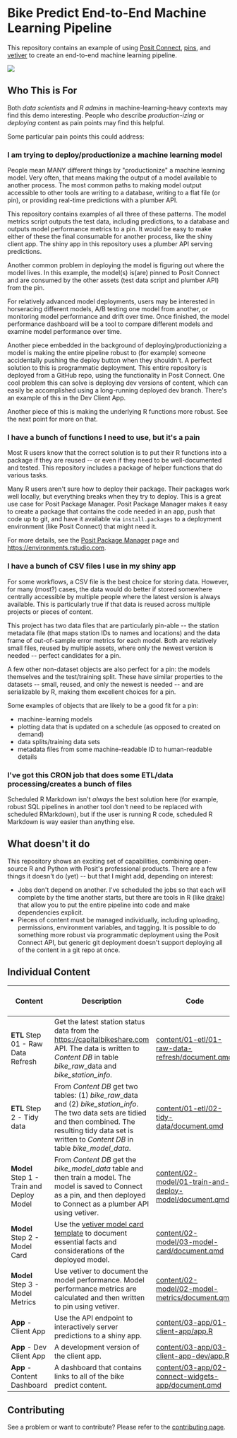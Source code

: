 # Bike Predict End-to-End Machine Learning Pipeline

This repository contains an example of using [Posit Connect](https://rstudio.com/products/connect/), [pins](https://github.com/rstudio/pins), and [vetiver](https://vetiver.tidymodels.org) to create an end-to-end machine learning pipeline.

![](img/arrows.drawio.png)

## Who This is For

Both *data scientists* and *R admins* in machine-learning-heavy contexts may find this demo interesting. People who describe *production-izing* or *deploying* content as pain points may find this helpful.

Some particular pain points this could address:

### I am trying to deploy/productionize a machine learning model

People mean MANY different things by "productionize" a machine learning model. Very often, that means making the output of a model available to another process. The most common paths to making model output accessible to other tools are writing to a database, writing to a flat file (or pin), or providing real-time predictions with a plumber API.

This repository contains examples of all three of these patterns. The model metrics script outputs the test data, including predictions, to a database and outputs model performance metrics to a pin. It would be easy to make either of these the final consumable for another process, like the shiny client app. The shiny app in this repository uses a plumber API serving predictions.

Another common problem in deploying the model is figuring out where the model lives. In this example, the model(s) is(are) pinned to Posit Connect and are consumed by the other assets (test data script and plumber API) from the pin.

For relatively advanced model deployments, users may be interested in horseracing different models, A/B testing one model from another, or monitoring model performance and drift over time. Once finished, the model performance dashboard will be a tool to compare different models and examine model performance over time.

Another piece embedded in the background of deploying/productionizing a model is making the entire pipeline robust to (for example) someone accidentally pushing the deploy button when they shouldn't. A perfect solution to this is programmatic deployment. This entire repository is deployed from a GitHub repo, using the functionality in Posit Connect. One cool problem this can solve is deploying dev versions of content, which can easily be accomplished using a long-running deployed dev branch. There's an example of this in the Dev Client App.

Another piece of this is making the underlying R functions more robust. See the next point for more on that.

### I have a bunch of functions I need to use, but it's a pain

Most R users know that the correct solution is to put their R functions into a package if they are reused -- or even if they need to be well-documented and tested. This repository includes a package of helper functions that do various tasks.

Many R users aren't sure how to deploy their package. Their packages work well locally, but everything breaks when they try to deploy. This is a great use case for Posit Package Manager. Posit Package Manager makes it easy to create a package that contains the code needed in an app, push that code up to git, and have it available via `install.packages` to a deployment environment (like Posit Connect) that might need it.

For more details, see the [Posit Package Manager](https://rstudio.com/products/package-manager/) page and <https://environments.rstudio.com>.

### I have a bunch of CSV files I use in my shiny app

For some workflows, a CSV file is the best choice for storing data. However, for many (most?) cases, the data would do better if stored somewhere centrally accessible by multiple people where the latest version is always available. This is particularly true if that data is reused across multiple projects or pieces of content.

This project has two data files that are particularly pin-able -- the station metadata file (that maps station IDs to names and locations) and the data frame of out-of-sample error metrics for each model. Both are relatively small files, reused by multiple assets, where only the newest version is needed -- perfect candidates for a pin.

A few other non-dataset objects are also perfect for a pin: the models themselves and the test/training split. These have similar properties to the datasets -- small, reused, and only the newest is needed -- and are serializable by R, making them excellent choices for a pin.

Some examples of objects that are likely to be a good fit for a pin:

-   machine-learning models
-   plotting data that is updated on a schedule (as opposed to created on demand)
-   data splits/training data sets
-   metadata files from some machine-readable ID to human-readable details

### I've got this CRON job that does some ETL/data processing/creates a bunch of files

Scheduled R Markdown isn't *always* the best solution here (for example, robust SQL pipelines in another tool don't need to be replaced with scheduled RMarkdown), but if the user is running R code, scheduled R Markdown is way easier than anything else.

## What doesn't it do

This repository shows an exciting set of capabilities, combining open-source R and Python with Posit's professional products. There are a few things it doesn't do (yet) -- but that I might add, depending on interest:

-   Jobs don't depend on another. I've scheduled the jobs so that each will complete by the time another starts, but there are tools in R (like [drake](https://github.com/ropensci/drake)) that allow you to put the entire pipeline into code and make dependencies explicit.
-   Pieces of content must be managed individually, including uploading, permissions, environment variables, and tagging. It is possible to do something more robust via programmatic deployment using the Posit Connect API, but generic git deployment doesn't support deploying all of the content in a git repo at once.

## Individual Content

| Content                                   | Description                                                  | Code                                                         | Content Deployed to Connect                                  |
| ----------------------------------------- | ------------------------------------------------------------ | ------------------------------------------------------------ | ------------------------------------------------------------ |
| **ETL** Step 01 - Raw Data Refresh        | Get the latest station status data from the <https://capitalbikeshare.com> API. The data is written to *Content DB* in table *bike_raw*\_data and *bike_station_info*. | [content/01-etl/01-raw-data-refresh/document.qmd](content/01-etl/01-raw-data-refresh/document.qmd) | [Quarto document](https://colorado.rstudio.com/rsc/bike-predict-r-raw-data-refresh/), [Pin (bike_station_info)](https://colorado.rstudio.com/rsc/bike-predict-r-station-info-data-pin/) |
| **ETL** Step 2 - Tidy data                | From *Content DB* get two tables: (1) *bike_raw*\_data and (2) *bike_station_info*. The two data sets are tidied and then combined. The resulting tidy data set is written to *Content DB* in table *bike_model_data*. | [content/01-etl/02-tidy-data/document.qmd](content/01-etl/02-tidy-data/document.qmd) | [Quarto document](https://colorado.rstudio.com/rsc/bike-predict-r-tidy-data/) |
| **Model** Step 1 - Train and Deploy Model | From *Content DB* get the *bike_model_data* table and then train a model. The model is saved to Connect as a pin, and then deployed to Connect as a plumber API using vetiver. | [content/02-model/01-train-and-deploy-model/document.qmd](content/02-model/01-train-and-deploy-model/document.qmd) | [Quarto document](https://colorado.rstudio.com/rsc/bike-predict-r-train-and-deploy-model/), [Pin](https://colorado.rstudio.com/rsc/bike-predict-r-pinned-model/), [Plumber API](https://colorado.rstudio.com/rsc/bike-predict-r-api/) |
| **Model** Step 2 - Model Card             | Use the [vetiver model card template](https://vetiver.rstudio.com/learn-more/model-card.html) to document essential facts and considerations of the deployed model. | [content/02-model/03-model-card/document.qmd](content/02-model/03-model-card/document.qmd) | [Quarto document](https://colorado.rstudio.com/rsc/bike-predict-r-model-card/) |
| **Model** Step 3 - Model Metrics          | Use vetiver to document the model performance. Model performance metrics are calculated and then written to pin using vetiver. | [content/02-model/02-model-metrics/document.qmd](content/02-model/02-model-metrics/document.qmd) | [Quarto document](https://colorado.rstudio.com/rsc/bike-predict-r-model-metrics/), [Pin](https://colorado.rstudio.com/rsc/bike-predict-r-model-metrics-pin/) |
| **App** - Client App                      | Use the API endpoint to interactively server predictions to a shiny app.| [content/03-app/01-client-app/app.R](content/03-app/01-client-app/app.R)                                           | [Shiny app](https://colorado.rstudio.com/rsc/bike-predict-r-client-app/)                                                                                                                                                              |
| **App** - Dev Client App                  | A development version of the client app.                                | [content/03-app/03-client-app-dev/app.R](content/03-app/03-client-app-dev/app.R)                                   | [Shiny app](https://colorado.rstudio.com/rsc/bike-predict-r-client-app-dev/)                                                                                                                                                              |
| **App** - Content Dashboard               | A dashboard that contains links to all of the bike predict content.     | [content/03-app/02-connect-widgets-app/document.qmd](content/03-app/02-connect-widgets-app/document.qmd)           | [Quarto document](https://colorado.rstudio.com/rsc/bike-predict-r-dashboard/)                                                                                                                                                         |

## Contributing

See a problem or want to contribute? Please refer to the [contributing page](./CONTRBUTING.md).
